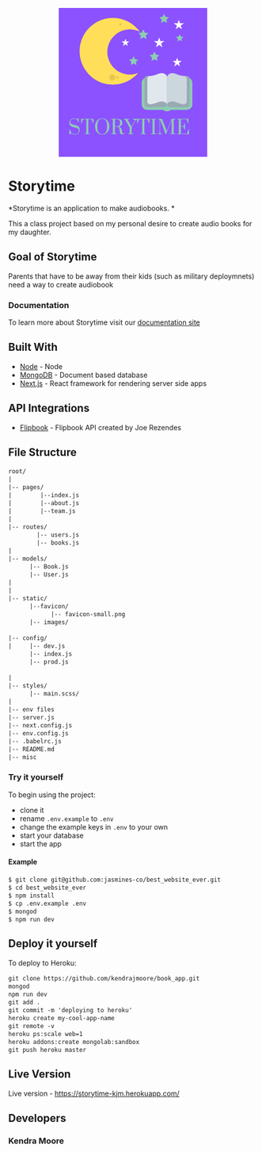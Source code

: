 <p align="center">
    <img src="static/logo.png"
         width="300" />
</p>

# Storytime

*Storytime is an application to make audiobooks. *

This a class project based on my personal desire to create audio books for my daughter.

## Goal of Storytime
Parents that have to be away from their kids (such as military deploymnets) 
need a way to create audiobook

### Documentation
To learn more about Storytime visit our [documentation site](https://kendrajmoore.github.io/book_app/)

## Built With
* [Node](https://nodejs.org/en/) - Node
* [MongoDB](https://www.mongodb.com/) - Document based database
* [Next.js](https://nextjs.org/) - React framework for rendering server side apps

## API Integrations
* [Flipbook](https://github.com/joerez/flipbook-library) - Flipbook API created by Joe Rezendes


## File Structure 
```
root/
|
|-- pages/              
|        |--index.js
|        |--about.js
|        |--team.js
|
|-- routes/               
        |-- users.js
        |-- books.js
|
|-- models/                     
      |-- Book.js
      |-- User.js
|
|
|-- static/ 
      |--favicon/
            |-- favicon-small.png
      |-- images/
      
|-- config/                     
|     |-- dev.js
      |-- index.js
      |-- prod.js
      
|
|-- styles/                 
      |-- main.scss/
|
|-- env files                 
|-- server.js                
|-- next.config.js            
|-- env.config.js 
|-- .babelrc.js
|-- README.md
|-- misc
```

### Try it yourself
To begin using the project:

* clone it
* rename `.env.example` to `.env` 
* change the example keys in `.env` to your own
* start your database
* start the app

#### Example
```
$ git clone git@github.com:jasmines-co/best_website_ever.git
$ cd best_website_ever
$ npm install
$ cp .env.example .env
$ mongod
$ npm run dev
```

## Deploy it yourself
To deploy to Heroku:

```
git clone https://github.com/kendrajmoore/book_app.git
mongod
npm run dev
git add .
git commit -m 'deploying to heroku'
heroku create my-cool-app-name
git remote -v
heroku ps:scale web=1
heroku addons:create mongolab:sandbox
git push heroku master
```

## Live Version 
Live version - https://storytime-kjm.herokuapp.com/

## Developers
### Kendra Moore
 
